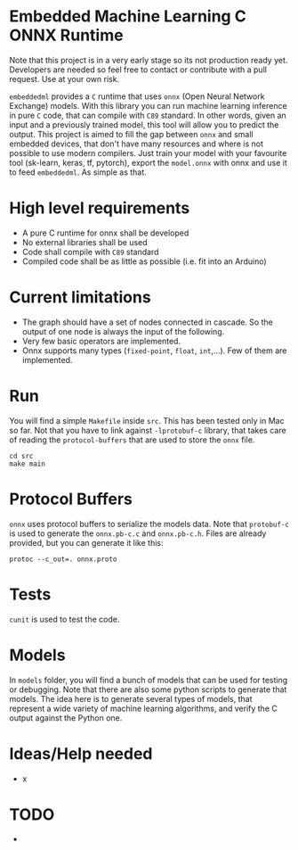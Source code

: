 # Embedded Machine Learning C ONNX Runtime
Note that this project is in a very early stage so its not production ready yet. Developers are needed so feel free to contact or contribute with a pull request. Use at your own risk.

`embeddedml` provides a `C` runtime that uses `onnx` (Open Neural Network Exchange) models. With this library you can run machine learning inference in pure `C` code, that can compile with `C89` standard. In other words, given an input and a previously trained model, this tool will allow you to predict the output. This project is aimed to fill the gap between `onnx` and small embedded devices, that don't have many resources and where is not possible to use modern compilers. Just train your model with your favourite tool (sk-learn, keras, tf, pytorch), export the `model.onnx` with onnx and use it to feed `embeddedml`. As simple as that.

# High level requirements

* A pure C runtime for onnx shall be developed
* No external libraries shall be used
* Code shall compile with `C89` standard
* Compiled code shall be as little as possible (i.e. fit into an Arduino)

# Current limitations

* The graph should have a set of nodes connected in cascade. So the output of one node is always the input of the following.
* Very few basic operators are implemented.
* Onnx supports many types (`fixed-point`, `float`, `int`,...). Few of them are implemented.

# Run

You will find a simple `Makefile` inside `src`. This has been tested only in Mac so far. Not that you have to link against `-lprotobuf-c` library, that takes care of reading the `protocol-buffers` that are used to store the `onnx` file.

```
cd src
make main
```

# Protocol Buffers
`onnx` uses protocol buffers to serialize the models data. Note that `protobuf-c` is used to generate the `onnx.pb-c.c` and `onnx.pb-c.h`. Files are already provided, but you can generate it like this:

```
protoc --c_out=. onnx.proto
```

# Tests
`cunit` is used to test the code.

# Models
In `models` folder, you will find a bunch of models that can be used for testing or debugging. Note that there are also some python scripts to generate that models. The idea here is to generate several types of models, that represent a wide variety of machine learning algorithms, and verify the C output against the Python one.

# Ideas/Help needed
* x

# TODO
*
